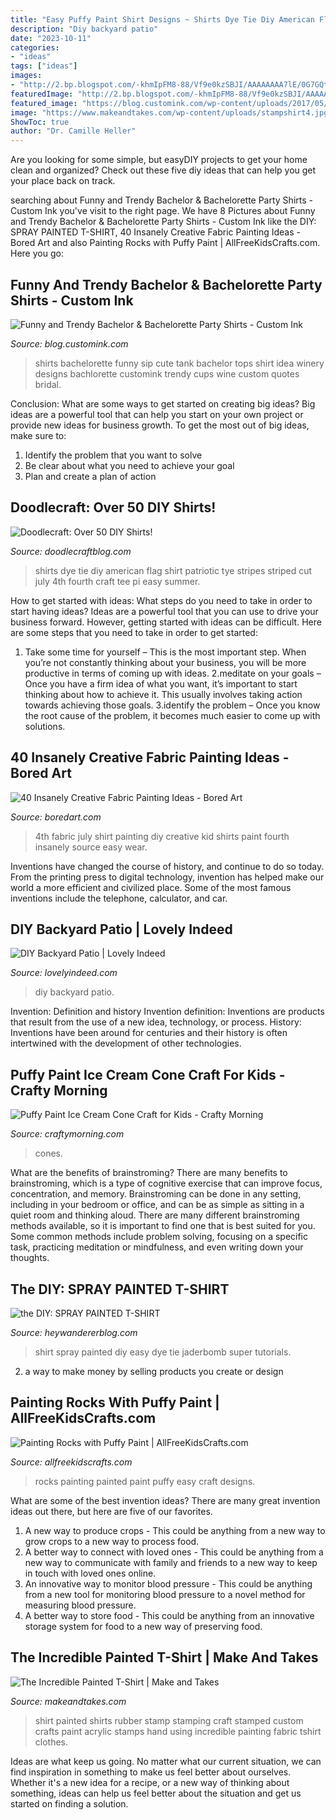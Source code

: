 ```yaml
---
title: "Easy Puffy Paint Shirt Designs ~ Shirts Dye Tie Diy American Flag Shirt Patriotic Tye Stripes Striped Cut July 4th Fourth Craft Tee Pi Easy Summer"
description: "Diy backyard patio"
date: "2023-10-11"
categories:
- "ideas"
tags: ["ideas"]
images:
- "http://2.bp.blogspot.com/-khmIpFM8-88/Vf9e0kzSBJI/AAAAAAAA7lE/0G7GQt2v18k/s640/patriotic%2Bstripes%2Bamerican%2Bamericana%2Btie%2Bdye%2Bt%2Bshirt%2Btee%2Beasy.jpg"
featuredImage: "http://2.bp.blogspot.com/-khmIpFM8-88/Vf9e0kzSBJI/AAAAAAAA7lE/0G7GQt2v18k/s640/patriotic%2Bstripes%2Bamerican%2Bamericana%2Btie%2Bdye%2Bt%2Bshirt%2Btee%2Beasy.jpg"
featured_image: "https://blog.customink.com/wp-content/uploads/2017/05/whenisip-BG-01.png"
image: "https://www.makeandtakes.com/wp-content/uploads/stampshirt4.jpg"
ShowToc: true
author: "Dr. Camille Heller"
---
```



Are you looking for some simple, but easyDIY projects to get your home clean and organized? Check out these five diy ideas that can help you get your place back on track.

	

		
searching about Funny and Trendy Bachelor &amp; Bachelorette Party Shirts - Custom Ink you've visit to the right page. We have 8 Pictures about Funny and Trendy Bachelor &amp; Bachelorette Party Shirts - Custom Ink like the DIY: SPRAY PAINTED T-SHIRT, 40 Insanely Creative Fabric Painting Ideas - Bored Art and also Painting Rocks with Puffy Paint | AllFreeKidsCrafts.com. Here you go:
		
    
## Funny And Trendy Bachelor &amp; Bachelorette Party Shirts - Custom Ink

<img loading=lazy src="https://blog.customink.com/wp-content/uploads/2017/05/whenisip-BG-01.png" onerror="this.onerror=null;this.src='https://tse4.mm.bing.net/th?id=OIP.h-X3mkU562xKgNF3AHN2eQHaJ4&amp;pid=15.1';" alt="Funny and Trendy Bachelor &amp; Bachelorette Party Shirts - Custom Ink">

_Source: blog.customink.com_

>shirts bachelorette funny sip cute tank bachelor tops shirt idea winery designs bachlorette customink trendy cups wine custom quotes bridal. 

	

Conclusion: What are some ways to get started on creating big ideas?
Big ideas are a powerful tool that can help you start on your own project or provide new ideas for business growth. To get the most out of big ideas, make sure to:
1. Identify the problem that you want to solve
2. Be clear about what you need to achieve your goal
3. Plan and create a plan of action

    
## Doodlecraft: Over 50 DIY Shirts!

<img loading=lazy src="http://2.bp.blogspot.com/-khmIpFM8-88/Vf9e0kzSBJI/AAAAAAAA7lE/0G7GQt2v18k/s640/patriotic%2Bstripes%2Bamerican%2Bamericana%2Btie%2Bdye%2Bt%2Bshirt%2Btee%2Beasy.jpg" onerror="this.onerror=null;this.src='https://tse1.mm.bing.net/th?id=OIP._cB6Ng5YJ_bV1whbBSPDawHaHa&amp;pid=15.1';" alt="Doodlecraft: Over 50 DIY Shirts!">

_Source: doodlecraftblog.com_

>shirts dye tie diy american flag shirt patriotic tye stripes striped cut july 4th fourth craft tee pi easy summer. 

	

How to get started with ideas: What steps do you need to take in order to start having ideas?
Ideas are a powerful tool that you can use to drive your business forward. However, getting started with ideas can be difficult. Here are some steps that you need to take in order to get started: 
1. Take some time for yourself – This is the most important step. When you’re not constantly thinking about your business, you will be more productive in terms of coming up with ideas. 
2.meditate on your goals – Once you have a firm idea of what you want, it’s important to start thinking about how to achieve it. This usually involves taking action towards achieving those goals. 
3.identify the problem – Once you know the root cause of the problem, it becomes much easier to come up with solutions.

    
## 40 Insanely Creative Fabric Painting Ideas - Bored Art

<img loading=lazy src="https://www.boredart.com/wp-content/uploads/2017/09/Creative-Fabric-Painting-Ideas-36.jpg" onerror="this.onerror=null;this.src='https://tse2.mm.bing.net/th?id=OIP.5MrqLkYEhxolDOdgb1EZAgHaKk&amp;pid=15.1';" alt="40 Insanely Creative Fabric Painting Ideas - Bored Art">

_Source: boredart.com_

>4th fabric july shirt painting diy creative kid shirts paint fourth insanely source easy wear. 

	

Inventions have changed the course of history, and continue to do so today. From the printing press to digital technology, invention has helped make our world a more efficient and civilized place. Some of the most famous inventions include the telephone, calculator, and car.

    
## DIY Backyard Patio | Lovely Indeed

<img loading=lazy src="https://lovelyindeed.com/wp-content/uploads/2015/07/diy-backyard-patio1.jpg" onerror="this.onerror=null;this.src='https://tse4.mm.bing.net/th?id=OIP.jfqhfSD6oJoAkuuq7ry0WQHaLH&amp;pid=15.1';" alt="DIY Backyard Patio | Lovely Indeed">

_Source: lovelyindeed.com_

>diy backyard patio. 

	

Invention: Definition and history
Invention definition: Inventions are products that result from the use of a new idea, technology, or process. History: Inventions have been around for centuries and their history is often intertwined with the development of other technologies.

    
## Puffy Paint Ice Cream Cone Craft For Kids - Crafty Morning

<img loading=lazy src="https://www.craftymorning.com/wp-content/uploads/2014/07/puffy-paint-ice-cream-cones-craft-for-kids.png" onerror="this.onerror=null;this.src='https://tse4.mm.bing.net/th?id=OIP.1h0v1UKJEfH3oYGUwPzwGAHaMd&amp;pid=15.1';" alt="Puffy Paint Ice Cream Cone Craft for Kids - Crafty Morning">

_Source: craftymorning.com_

>cones. 

	

What are the benefits of brainstroming?
There are many benefits to brainstroming, which is a type of cognitive exercise that can improve focus, concentration, and memory. Brainstroming can be done in any setting, including in your bedroom or office, and can be as simple as sitting in a quiet room and thinking aloud. There are many different brainstroming methods available, so it is important to find one that is best suited for you. Some common methods include problem solving, focusing on a specific task, practicing meditation or mindfulness, and even writing down your thoughts.

    
## The DIY: SPRAY PAINTED T-SHIRT

<img loading=lazy src="http://4.bp.blogspot.com/-pGZte6NNFvM/UTAu9WvyOyI/AAAAAAAADkI/1g806hcJ7a4/s1600/Spray+Painted+T-shirt.jpg" onerror="this.onerror=null;this.src='https://tse3.mm.bing.net/th?id=OIP.vWZWwArdpZWq7aZllDYrOQHaJW&amp;pid=15.1';" alt="the DIY: SPRAY PAINTED T-SHIRT">

_Source: heywandererblog.com_

>shirt spray painted diy easy dye tie jaderbomb super tutorials. 

	

2. a way to make money by selling products you create or design

    
## Painting Rocks With Puffy Paint | AllFreeKidsCrafts.com

<img loading=lazy src="https://irepo.primecp.com/2016/01/251736/Painting-Rocks-with-Puffy-Paint_ExtraLarge700_ID-1371081.jpg?v=1371081" onerror="this.onerror=null;this.src='https://tse3.mm.bing.net/th?id=OIP.vEjdwpv0AqrbI__ipLQLdAHaLE&amp;pid=15.1';" alt="Painting Rocks with Puffy Paint | AllFreeKidsCrafts.com">

_Source: allfreekidscrafts.com_

>rocks painting painted paint puffy easy craft designs. 

	

What are some of the best invention ideas?
There are many great invention ideas out there, but here are five of our favorites. 
1. A new way to produce crops - This could be anything from a new way to grow crops to a new way to process food. 
2. A better way to connect with loved ones - This could be anything from a new way to communicate with family and friends to a new way to keep in touch with loved ones online. 
3. An innovative way to monitor blood pressure - This could be anything from a new tool for monitoring blood pressure to a novel method for measuring blood pressure. 
4. A better way to store food - This could be anything from an innovative storage system for food to a new way of preserving food. 

    
## The Incredible Painted T-Shirt | Make And Takes

<img loading=lazy src="https://www.makeandtakes.com/wp-content/uploads/stampshirt4.jpg" onerror="this.onerror=null;this.src='https://tse1.mm.bing.net/th?id=OIP.VfL97Sk8LI3th9ncRzttpwHaE8&amp;pid=15.1';" alt="The Incredible Painted T-Shirt | Make and Takes">

_Source: makeandtakes.com_

>shirt painted shirts rubber stamp stamping craft stamped custom crafts paint acrylic stamps hand using incredible painting fabric tshirt clothes. 

	

Ideas are what keep us going. No matter what our current situation, we can find inspiration in something to make us feel better about ourselves. Whether it's a new idea for a recipe, or a new way of thinking about something, ideas can help us feel better about the situation and get us started on finding a solution.

